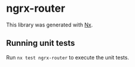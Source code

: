 # ngrx-router

This library was generated with [Nx](https://nx.dev).

## Running unit tests

Run `nx test ngrx-router` to execute the unit tests.
